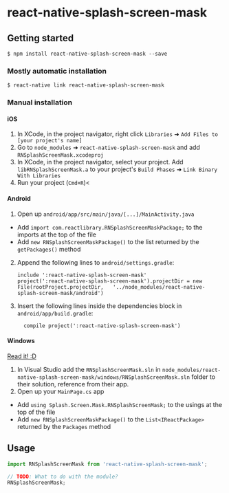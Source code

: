 
# react-native-splash-screen-mask

## Getting started

`$ npm install react-native-splash-screen-mask --save`

### Mostly automatic installation

`$ react-native link react-native-splash-screen-mask`

### Manual installation


#### iOS

1. In XCode, in the project navigator, right click `Libraries` ➜ `Add Files to [your project's name]`
2. Go to `node_modules` ➜ `react-native-splash-screen-mask` and add `RNSplashScreenMask.xcodeproj`
3. In XCode, in the project navigator, select your project. Add `libRNSplashScreenMask.a` to your project's `Build Phases` ➜ `Link Binary With Libraries`
4. Run your project (`Cmd+R`)<

#### Android

1. Open up `android/app/src/main/java/[...]/MainActivity.java`
  - Add `import com.reactlibrary.RNSplashScreenMaskPackage;` to the imports at the top of the file
  - Add `new RNSplashScreenMaskPackage()` to the list returned by the `getPackages()` method
2. Append the following lines to `android/settings.gradle`:
  	```
  	include ':react-native-splash-screen-mask'
  	project(':react-native-splash-screen-mask').projectDir = new File(rootProject.projectDir, 	'../node_modules/react-native-splash-screen-mask/android')
  	```
3. Insert the following lines inside the dependencies block in `android/app/build.gradle`:
  	```
      compile project(':react-native-splash-screen-mask')
  	```

#### Windows
[Read it! :D](https://github.com/ReactWindows/react-native)

1. In Visual Studio add the `RNSplashScreenMask.sln` in `node_modules/react-native-splash-screen-mask/windows/RNSplashScreenMask.sln` folder to their solution, reference from their app.
2. Open up your `MainPage.cs` app
  - Add `using Splash.Screen.Mask.RNSplashScreenMask;` to the usings at the top of the file
  - Add `new RNSplashScreenMaskPackage()` to the `List<IReactPackage>` returned by the `Packages` method


## Usage
```javascript
import RNSplashScreenMask from 'react-native-splash-screen-mask';

// TODO: What to do with the module?
RNSplashScreenMask;
```
  